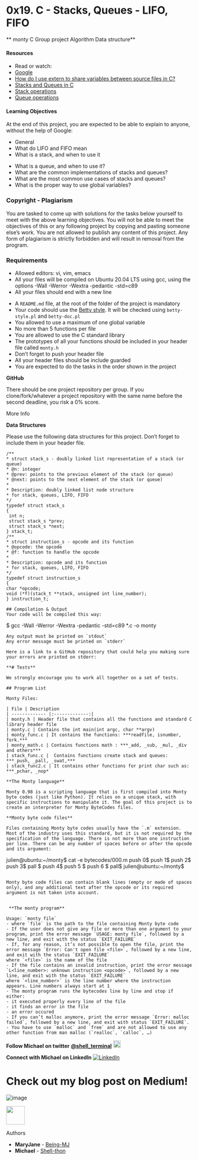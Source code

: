 # 0x19. C - Stacks, Queues - LIFO, FIFO
** monty C Group project Algorithm Data structure**

#### Resources
* Read or watch:
* [Google](https://www.google.com)
* [How do I use extern to share variables between source files in C?](https://www.geeksforgeeks.org/use-extern-share-variables-between-source-files-c/)
* [Stacks and Queues in C](https://en.wikibooks.org/wiki/C_Programming/Stacks_and_Queues)
* [Stack operations](https://en.wikipedia.org/wiki/Stack_(abstract_data_type))
* [Queue operations](https://en.wikipedia.org/wiki/Queue_(abstract_data_type))

#### Learning Objectives
At the end of this project, you are expected to be able to explain to anyone, without the help of Google:

* General
* What do LIFO and FIFO mean
* What is a stack, and when to use it
- What is a queue, and when to use it?
- What are the common implementations of stacks and queues?
- What are the most common use cases of stacks and queues?
- What is the proper way to use global variables?

### **Copyright - Plagiarism**

You are tasked to come up with solutions for the tasks below yourself to meet with the above learning objectives. You will not be able to meet the objectives of this or any following project by copying and pasting someone else’s work. You are not allowed to publish any content of this project. Any form of plagiarism is strictly forbidden and will result in removal from the program.

### **Requirements**

- Allowed editors: vi, vim, emacs
- All your files will be compiled on Ubuntu 20.04 LTS using gcc, using the options -Wall -Werror -Wextra -pedantic -std=c89
- All your files should end with a new line
* A `README.md` file, at the root of the folder of the project is mandatory
* Your code should use the [Betty style](https://github.com/holbertonschool/Betty/wiki). It will be checked using `betty-style.pl` and `betty-doc.pl`
* You allowed to use a maximum of one global variable
* No more than 5 functions per file
* You are allowed to use the C standard library
* The prototypes of all your functions should be included in your header file called `monty.h`
* Don’t forget to push your header file
* All your header files should be include guarded
* You are expected to do the tasks in the order shown in the project

**GitHub**

There should be one project repository per group. If you clone/fork/whatever a project repository with the same name before the second deadline, you risk a 0% score.

More Info

**Data Structures**

Please use the following data structures for this project. Don’t forget to include them in your header file.

```
/**
* struct stack_s - doubly linked list representation of a stack (or queue)
* @n: integer
* @prev: points to the previous element of the stack (or queue)
* @next: points to the next element of the stack (or queue)
*
* Description: doubly linked list node structure
* for stack, queues, LIFO, FIFO
*/
typedef struct stack_s
{
 int n;
 struct stack_s *prev;
 struct stack_s *next;
} stack_t;
/**
* struct instruction_s - opcode and its function
* @opcode: the opcode
* @f: function to handle the opcode
*
* Description: opcode and its function
* for stack, queues, LIFO, FIFO
*/
typedef struct instruction_s
{
char *opcode;
void (*f)(stack_t **stack, unsigned int line_number);
} instruction_t;

## Compilation & Output
Your code will be compiled this way:
```
$ gcc -Wall -Werror -Wextra -pedantic -std=c89 *.c -o monty
```
Any output must be printed on `stdout`
Any error message must be printed on `stderr`

Here is a link to a GitHub repository that could help you making sure your errors are printed on stderr:

**# Tests**

We strongly encourage you to work all together on a set of tests.

## Program List

Monty Files:

| File | Description
| ------------- |:-------------:|
| monty.h | Header file that contains all the functions and standard C library header file
| monty.c | Contains the int main(int argc, char **argv)
| monty_func.c | It contains the functions: ***readfile, isnumber, fork.***
| monty_math.c | Contains functions math : ***_add, _sub, _mul, _div and others***
| stack_func.c |  Contains functions create stack and queues: ***_push, _pall, _swat,***
| stack_func2.c | It contains other functions for print char such as: ***_pchar, _nop*

**The Monty language**

Monty 0.98 is a scripting language that is first compiled into Monty byte codes (just like Python). It relies on a unique stack, with specific instructions to manipulate it. The goal of this project is to create an interpreter for Monty ByteCodes files.

**Monty byte code files**

Files containing Monty byte codes usually have the `.m` extension. Most of the industry uses this standard, but it is not required by the specification of the language. There is not more than one instruction per line. There can be any number of spaces before or after the opcode and its argument:

```
julien@ubuntu:~/monty$ cat -e bytecodes/000.m
push 0$
push 1$
push 2$
push 3$
pall    $
push 4$
push 5    $
push    6        $
pall$
julien@ubuntu:~/monty$
```

Monty byte code files can contain blank lines (empty or made of spaces only), and any additional text after the opcode or its required argument is not taken into account.


 **The monty program**

Usage: `monty file`
- where `file` is the path to the file containing Monty byte code
- If the user does not give any file or more than one argument to your program, print the error message `USAGE: monty file`, followed by a new line, and exit with the status `EXIT_FAILURE`
- If, for any reason, it’s not possible to open the file, print the error message `Error: Can't open file <file>`, followed by a new line, and exit with the status `EXIT_FAILURE`
where `<file>` is the name of the file
- If the file contains an invalid instruction, print the error message `L<line_number>: unknown instruction <opcode>`, followed by a new line, and exit with the status `EXIT_FAILURE`
where `<line_number>` is the line number where the instruction appears. Line numbers always start at 1
- The monty program runs the bytecodes line by line and stop if either:
- it executed properly every line of the file
- it finds an error in the file
- an error occured
- If you can’t malloc anymore, print the error message `Error: malloc failed`, followed by a new line, and exit with status `EXIT_FAILURE`.
- You have to use `malloc` and `free` and are not allowed to use any other function from man malloc (`realloc`, `calloc`, …)

```

**Follow Michael on twitter**
**[@shell_terminal](https://twitter.com/shell_terminal)** <img src="https://unpkg.com/simple-icons@v3.0.1/icons/twitter.svg" width="20" height="20" />

**Connect with Michael on LinkedIn**
[![LinkedIn](https://img.shields.io/badge/-LinkedIn-black.svg?style=flat-square&logo=linkedin&colorB=555)](https://www.linkedin.com/in/metromaniageek/)

# Check out my blog post on Medium!
![image](https://user-images.githubusercontent.com/113628692/213180495-6aefd2df-bd28-4773-baf8-6ae202ca27e5.png)

[<img src="https://cdn.svgporn.com/logos/medium.svg" width="50" height="50">](https://medium.com/@shell-terminal)

Authors
* **MaryJane** - [Being-MJ](https://github.com/Being-MJ)
* **Michael** - [Shell-thon](https://github.com/Shell-thon)